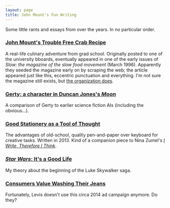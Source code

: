 ```yaml
---
layout: page
title: John Mount's Fun Writing
---
```



Some little rants and essays from over the years. In no particular order.


### [John Mount's Trouble Free Crab Recipe](crab.md)

A real-life culinary adventure from grad school. Originally posted to one of the university bboards, eventually appeared in one of the early issues of *Slow: the magazine of the slow food movement* (March 1996). Apparently they seeded the magazine early on by scraping the web; the article appeared just like this, eccentric punctuation and everything. I'm not sure the magazine still exists, but [the organization does](https://www.slowfood.com/).


### [Gerty: a character in Duncan Jones's *Moon*](Gerty.md)

A comparison of Gerty to earlier science fiction AIs (including the obvious...).

### [Good Stationery as a Tool of Thought](Stationery.md)

The advantages of old-school, quality pen-and-paper over keyboard for creative tasks. Written in 2013. Kind of a companion piece to Nina Zumel's [*I Write, Therefore I Think*](https://ninazumel.com/2012/10/11/i-write-therefore-i-think/).

### [*Star Wars*: It's a Good Life](StarWars.md)

My theory about the beginning of the Luke Skywalker saga.

### [Consumers Value Washing Their Jeans](jeans.md)

Fortunately, Levis doesn't use this circa 2014 ad campaign anymore. Do they?